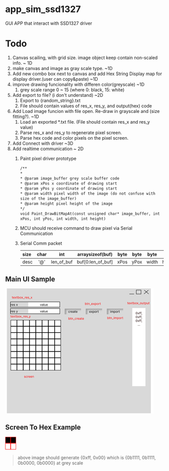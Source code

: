 # app_sim_ssd1327
GUI APP that interact with SSD1327 driver

# Todo
1. Canvas scailing, with grid size. image object keep contain non-scaled info. ~ 1D
2. make canvas and image as gray scale type. ~1D
3. Add new combo box next to canvas and add Hex String Display map for display driver.(user can copy&paste) ~1D
4. improve drawing funcionality with differen color(greyscale) ~1D
    1. grey scale range 0 ~ 15 (where 0: black, 15: white)
5. Add export to file? (i don't understand) ~2D
    1. Export to {random_string}.txt
    2. File should contain values of res_x, res_y, and output(hex) code
6. Add Load image funcion with file open. Re-draw in grayscale and (size fitting?). ~1D
    1. Load an exported *.txt file. (File should contain res_x and res_y value)
    2. Parse res_x and res_y to regenerate pixel screen.
    3. Parse hex code and color pixels on the pixel screen.
7. Add Connect with driver ~3D
8. Add realtime communication ~ 2D
    1. Paint pixel driver prototype
        ```
        /**
        *
        * @param image_buffer grey scale buffer code
        * @param xPos x coordinate of drawing start
        * @param yPos y coordinate of drawing start
        * @param width pixel width of the image (do not confuse with size of the image_buffer)
        * @param height pixel height of the image
        */
        void Paint_DrawBitMapAt(const unsigned char* image_buffer, int xPos, int yPos, int width, int height)
        ``` 
    2. MCU should receive command to draw pixel via Serial Communication
    3. Serial Comm packet

        | size | char| int        | arraysizeof(buf)  | byte | byte | byte  | byte   | char|
        | ---- |:---:|:----------:|:-----------------:|:----:|:----:|:-----:|:------:|:---:|
        | desc | '@' | len_of_buf | buf[0:len_of_buf] | xPos | yPox | width | height | '#' |

## Main UI Sample
![main_ui_sample](resources/image/ui_main.png)

## Screen To Hex Example
![2x2 sample](resources/image/pixel_example_2x2.png)

> above image should generate {0xff, 0x00}
> which is {0b1111, 0b1111, 0b0000, 0b0000} at grey scale


